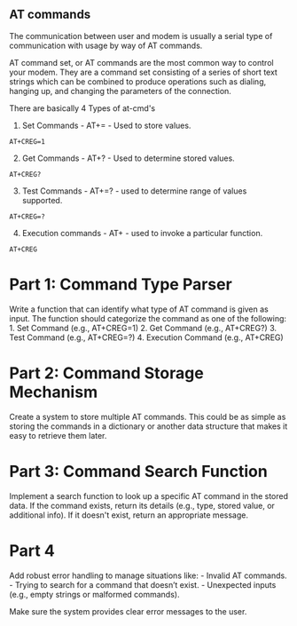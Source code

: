 ## AT commands

The communication between user and modem is usually a serial type of communication with usage by way of AT commands.

AT command set, or AT commands are the most common way to control your modem. They are a command set consisting of a series of short text strings which
can be combined to produce operations such as dialing, hanging up, and changing the parameters of the connection.

There are basically 4 Types of at-cmd's

1. Set Commands - AT+<cmd>=<value> - Used to store values.
```
AT+CREG=1
```

2. Get Commands - AT+<cmd>? - Used to determine stored values.
```
AT+CREG?
```

3. Test Commands - AT+<cmd>=? - used to determine range of values supported.
```
AT+CREG=?
```

4. Execution commands - AT+<cmd>  - used to invoke a particular function.
```
AT+CREG
```


# Part 1: Command Type Parser
Write a function that can identify what type of AT command is given as input. The function should categorize the command as one of the following:
    1. Set Command (e.g., AT+CREG=1)
    2. Get Command (e.g., AT+CREG?)
    3. Test Command (e.g., AT+CREG=?)
    4. Execution Command (e.g., AT+CREG)

# Part 2: Command Storage Mechanism
Create a system to store multiple AT commands. This could be as simple as storing the commands in a dictionary or another data structure that makes it easy to retrieve them later.

# Part 3: Command Search Function
Implement a search function to look up a specific AT command in the stored data. If the command exists, return its details 
(e.g., type, stored value, or additional info). If it doesn't exist, return an appropriate message.

# Part 4
Add robust error handling to manage situations like:
    - Invalid AT commands.
    - Trying to search for a command that doesn’t exist.
    - Unexpected inputs (e.g., empty strings or malformed commands).

Make sure the system provides clear error messages to the user.







